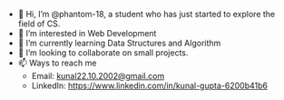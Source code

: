 - 👋 Hi, I’m @phantom-18, a student who has just started to explore the field of CS.
- 👀 I’m interested in Web Development
- 🌱 I’m currently learning Data Structures and Algorithm
- 💞️ I’m looking to collaborate on small projects.
- 📫 Ways to reach me 
    - Email: kunal22.10.2002@gmail.com
    - LinkedIn: https://www.linkedin.com/in/kunal-gupta-6200b41b6
   
